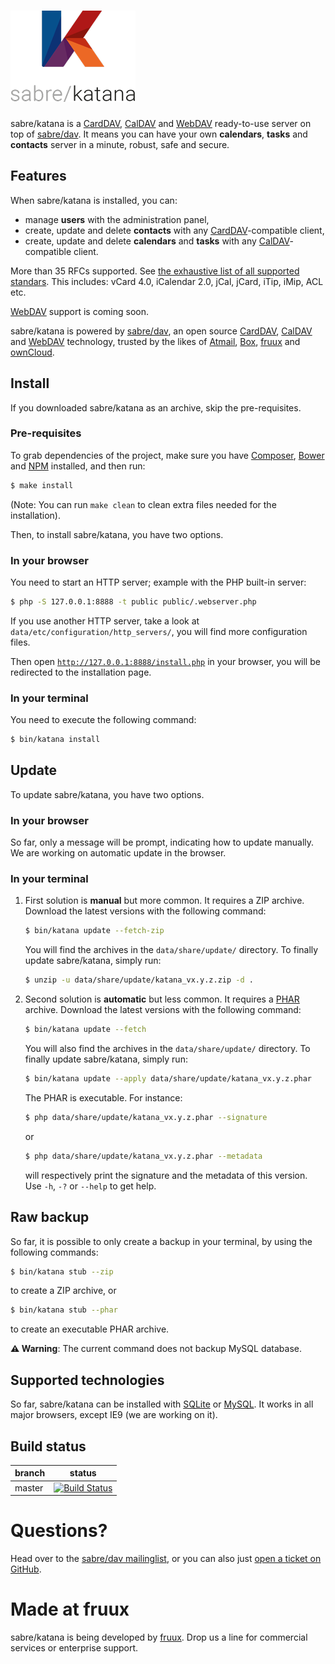 # ![K (sabre/katana's logo)](public/static/image/katana_logo_full.png)

sabre/katana is a [CardDAV], [CalDAV] and [WebDAV] ready-to-use server on top of
[sabre/dav]. It means you can have your own **calendars**, **tasks** and
**contacts** server in a minute, robust, safe and secure.

## Features

When sabre/katana is installed, you can:

  * manage **users** with the administration panel,
  * create, update and delete **contacts** with any [CardDAV]-compatible
    client,
  * create, update and delete **calendars** and **tasks** with any
    [CalDAV]-compatible client.

More than 35 RFCs supported. See [the exhaustive list of all supported
standars][sabre_standards]. This includes: vCard 4.0, iCalendar 2.0, jCal,
jCard, iTip, iMip, ACL etc.

[WebDAV] support is coming soon.

sabre/katana is powered by [sabre/dav], an open source [CardDAV], [CalDAV]
and [WebDAV] technology, trusted by the likes of [Atmail], [Box], [fruux]
and [ownCloud].

## Install

If you downloaded sabre/katana as an archive, skip the pre-requisites.

### Pre-requisites

To grab dependencies of the project, make sure you have [Composer], [Bower] and
[NPM] installed, and then run:

```sh
$ make install
```

(Note: You can run `make clean` to clean extra files needed for the
installation).

Then, to install sabre/katana, you have two options.

### In your browser

You need to start an HTTP server; example with the PHP built-in server:

```sh
$ php -S 127.0.0.1:8888 -t public public/.webserver.php
```

If you use another HTTP server, take a look at
`data/etc/configuration/http_servers/`, you will find more configuration files.

Then open
[`http://127.0.0.1:8888/install.php`](http://127.0.0.1:8888/install.php) in your
browser, you will be redirected to the installation page.

### In your terminal

You need to execute the following command:

 ```sh
 $ bin/katana install
 ```

## Update

To update sabre/katana, you have two options.

### In your browser

So far, only a message will be prompt, indicating how to update manually.
We are working on automatic update in the browser.

### In your terminal

  1. First solution is **manual** but more common. It requires a ZIP archive.
     Download the latest versions with the following command:

     ```sh
     $ bin/katana update --fetch-zip
     ```

     You will find the archives in the `data/share/update/` directory. To
     finally update sabre/katana, simply run:

     ```sh
     $ unzip -u data/share/update/katana_vx.y.z.zip -d .
     ```

  2. Second solution is **automatic** but less common. It requires a [PHAR]
     archive. Download the latest versions with the following command:

     ```sh
     $ bin/katana update --fetch
     ```

     You will also find the archives in the `data/share/update/` directory. To
     finally update sabre/katana, simply run:

     ```sh
     $ bin/katana update --apply data/share/update/katana_vx.y.z.phar
     ```

     The PHAR is executable. For instance:

     ```sh
     $ php data/share/update/katana_vx.y.z.phar --signature
     ```

     or

     ```sh
     $ php data/share/update/katana_vx.y.z.phar --metadata
     ```

     will respectively print the signature and the metadata of this version. Use
     `-h`, `-?` or `--help` to get help.

## Raw backup

So far, it is possible to only create a backup in your terminal, by using the
following commands:

```sh
$ bin/katana stub --zip
```

to create a ZIP archive, or

```sh
$ bin/katana stub --phar
```

to create an executable PHAR archive.

**⚠️ Warning**: The current command does not backup MySQL database.

## Supported technologies

So far, sabre/katana can be installed with [SQLite] or [MySQL]. It works in all
major browsers, except IE9 (we are working on it).

## Build status

| branch | status |
| ------ | ------ |
| master | [![Build Status](https://travis-ci.org/fruux/sabre-katana.png?branch=master)](https://travis-ci.org/fruux/sabre-katana) |

# Questions?

Head over to the [sabre/dav mailinglist][mailinglist], or you can also just
[open a ticket on GitHub][issues].

# Made at fruux

sabre/katana is being developed by [fruux]. Drop us a line for commercial
services or enterprise support.

[Atmail]: https://www.atmail.com/
[Bower]: http://bower.io/
[Box]: https://www.box.com/blog/in-search-of-an-open-source-webdav-solution/
[CalDAV]: https://en.wikipedia.org/wiki/CalDAV
[CardDAV]: https://en.wikipedia.org/wiki/CardDAV
[Composer]: http://getcomposer.org/
[MySQL]: http://mysql.com/
[NPM]: http://npmjs.org/
[PHAR]: http://php.net/phar
[SQLite]: http://sqlite.org/
[WebDAV]: https://en.wikipedia.org/wiki/WebDAV
[fruux]: https://fruux.com/
[issues]: https://github.com/fruux/sabre-katana/issues/
[mailinglist]: http://groups.google.com/group/sabredav-discuss
[ownCloud]: http://owncloud.org/
[sabre/dav]: http://sabre.io/
[sabre_standards]: http://sabre.io/dav/standards-support/
